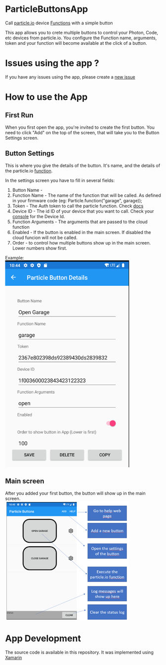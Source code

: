 # ParticleButtonsApp
Call [particle.io](http://www.particle.io) device [Functions](https://docs.particle.io/reference/device-cloud/api/#call-a-function) with a simple button

This app allows you to crete multiple buttons to control your Photon, Code, etc devices from particle.io. You configure the Function name, arguments, token and your function will become available at the click of a button.

# Issues using the app ?

If you have any issues using the app, please create a [new issue](https://github.com/tiagonmas/ParticleButtonsApp/issues)

# How to use the App

## First Run
When you first open the app, you're invited to create the first button. You need to click "Add" on the top of the screen, that will take you to the Button Settings screen.

## Button Settings
This is where you give the details of the button. It's name, and the details of the particle.io [function](https://docs.particle.io/reference/device-cloud/api/#call-a-function).

In the settings screen you have to fill in several fields:
1. Button Name - 
2. Function Name - The name of the function that will be called. As defined in your firmware code (eg: Particle.function("garage", garage));
3. Token - The Auth token to call the particle function. Check [docs](https://docs.particle.io/tutorials/device-cloud/authentication/#access-tokens)
4. Device ID - The id ID of your device that you want to call. Check your [console](https://console.particle.io/devices) for the Device Id.
5. Function Arguments - The arguments that are passed to the cloud function
6. Enabled - If the button is enabled in the main screen. If disabled the cloud funcion will not be called.
7. Order - to control how multiple buttons show up in the main screen. Lower numbers show first.

Example:
<br><img src="https://github.com/tiagonmas/ParticleButtons/blob/main/Docs/settings.png" width="400">


## Main screen
After you added your first button, the button will show up in the main screen.
<br>
<img src="https://github.com/tiagonmas/ParticleButtons/blob/main/Docs/mainpage.png" width="400">



# App Development
The source code is available in this repository. It was implemented using [Xamarin](https://dotnet.microsoft.com/apps/xamarin)

